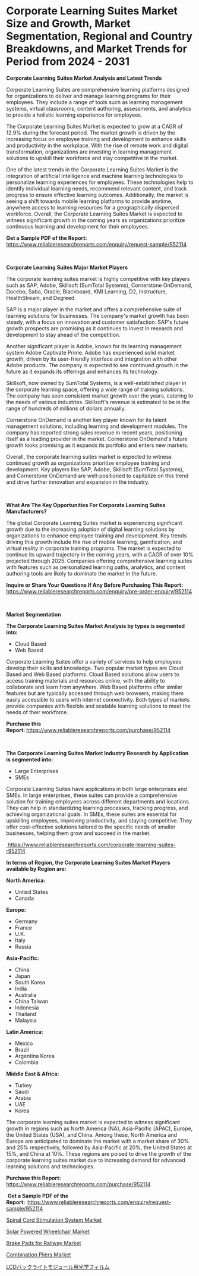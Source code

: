 <p><h1>Corporate Learning Suites Market Size and Growth, Market Segmentation, Regional and Country Breakdowns, and Market Trends for Period from 2024 -  2031</h1></p><p><strong>Corporate Learning Suites Market Analysis and Latest Trends</strong></p>
<p><p>Corporate Learning Suites are comprehensive learning platforms designed for organizations to deliver and manage learning programs for their employees. They include a range of tools such as learning management systems, virtual classrooms, content authoring, assessments, and analytics to provide a holistic learning experience for employees.</p><p>The Corporate Learning Suites Market is expected to grow at a CAGR of 12.9% during the forecast period. The market growth is driven by the increasing focus on employee training and development to enhance skills and productivity in the workplace. With the rise of remote work and digital transformation, organizations are investing in learning management solutions to upskill their workforce and stay competitive in the market.</p><p>One of the latest trends in the Corporate Learning Suites Market is the integration of artificial intelligence and machine learning technologies to personalize learning experiences for employees. These technologies help to identify individual learning needs, recommend relevant content, and track progress to ensure effective learning outcomes. Additionally, the market is seeing a shift towards mobile learning platforms to provide anytime, anywhere access to learning resources for a geographically dispersed workforce. Overall, the Corporate Learning Suites Market is expected to witness significant growth in the coming years as organizations prioritize continuous learning and development for their employees.</p></p>
<p><strong>Get a Sample PDF of the Report:&nbsp;</strong> <a href="https://www.reliableresearchreports.com/enquiry/request-sample/952114">https://www.reliableresearchreports.com/enquiry/request-sample/952114</a></p>
<p>&nbsp;</p>
<p><strong>Corporate Learning Suites Major Market Players</strong></p>
<p><p>The corporate learning suites market is highly competitive with key players such as SAP, Adobe, Skillsoft (SumTotal Systems), Cornerstone OnDemand, Docebo, Saba, Oracle, Blackboard, KMI Learning, D2, Instructure, HealthStream, and Degreed. </p><p>SAP is a major player in the market and offers a comprehensive suite of learning solutions for businesses. The company's market growth has been steady, with a focus on innovation and customer satisfaction. SAP's future growth prospects are promising as it continues to invest in research and development to stay ahead of the competition.</p><p>Another significant player is Adobe, known for its learning management system Adobe Captivate Prime. Adobe has experienced solid market growth, driven by its user-friendly interface and integration with other Adobe products. The company is expected to see continued growth in the future as it expands its offerings and enhances its technology.</p><p>Skillsoft, now owned by SumTotal Systems, is a well-established player in the corporate learning space, offering a wide range of training solutions. The company has seen consistent market growth over the years, catering to the needs of various industries. Skillsoft's revenue is estimated to be in the range of hundreds of millions of dollars annually.</p><p>Cornerstone OnDemand is another key player known for its talent management solutions, including learning and development modules. The company has reported strong sales revenue in recent years, positioning itself as a leading provider in the market. Cornerstone OnDemand's future growth looks promising as it expands its portfolio and enters new markets.</p><p>Overall, the corporate learning suites market is expected to witness continued growth as organizations prioritize employee training and development. Key players like SAP, Adobe, Skillsoft (SumTotal Systems), and Cornerstone OnDemand are well-positioned to capitalize on this trend and drive further innovation and expansion in the industry.</p></p>
<p>&nbsp;</p>
<p><strong>What Are The Key Opportunities For Corporate Learning Suites Manufacturers?</strong></p>
<p><p>The global Corporate Learning Suites market is experiencing significant growth due to the increasing adoption of digital learning solutions by organizations to enhance employee training and development. Key trends driving this growth include the rise of mobile learning, gamification, and virtual reality in corporate training programs. The market is expected to continue its upward trajectory in the coming years, with a CAGR of over 10% projected through 2025. Companies offering comprehensive learning suites with features such as personalized learning paths, analytics, and content authoring tools are likely to dominate the market in the future.</p></p>
<p><strong>Inquire or Share Your Questions If Any Before Purchasing This Report:</strong> <a href="https://www.reliableresearchreports.com/enquiry/pre-order-enquiry/952114">https://www.reliableresearchreports.com/enquiry/pre-order-enquiry/952114</a></p>
<p>&nbsp;</p>
<p><strong>Market Segmentation</strong></p>
<p><strong>The Corporate Learning Suites Market Analysis by types is segmented into:</strong></p>
<p><ul><li>Cloud Based</li><li>Web Based</li></ul></p>
<p><p>Corporate Learning Suites offer a variety of services to help employees develop their skills and knowledge. Two popular market types are Cloud Based and Web Based platforms. Cloud Based solutions allow users to access training materials and resources online, with the ability to collaborate and learn from anywhere. Web Based platforms offer similar features but are typically accessed through web browsers, making them easily accessible to users with internet connectivity. Both types of markets provide companies with flexible and scalable learning solutions to meet the needs of their workforce.</p></p>
<p><strong>Purchase this Report:&nbsp;</strong><a href="https://www.reliableresearchreports.com/purchase/952114">https://www.reliableresearchreports.com/purchase/952114</a></p>
<p>&nbsp;</p>
<p><strong>The Corporate Learning Suites Market Industry Research by Application is segmented into:</strong></p>
<p><ul><li>Large Enterprises</li><li>SMEs</li></ul></p>
<p><p>Corporate Learning Suites have applications in both large enterprises and SMEs. In large enterprises, these suites can provide a comprehensive solution for training employees across different departments and locations. They can help in standardizing learning processes, tracking progress, and achieving organizational goals. In SMEs, these suites are essential for upskilling employees, improving productivity, and staying competitive. They offer cost-effective solutions tailored to the specific needs of smaller businesses, helping them grow and succeed in the market.</p></p>
<p><a href="https://www.reliableresearchreports.com/corporate-learning-suites-r952114">&nbsp;https://www.reliableresearchreports.com/corporate-learning-suites-r952114</a></p>
<p><strong>In terms of Region, the Corporate Learning Suites Market Players available by Region are:</strong></p>
<p>
    <p> <strong> North America: </strong>
        <ul>
            <li>United States</li>
            <li>Canada</li>
        </ul>
        </p> 
    <p> <strong> Europe: </strong>
        <ul>
            <li>Germany</li>
            <li>France</li>
            <li>U.K.</li>
            <li>Italy</li>
            <li>Russia</li>
        </ul>
        </p> 
    <p> <strong> Asia-Pacific: </strong>
        <ul>
            <li>China</li>
            <li>Japan</li>
            <li>South Korea</li>
            <li>India</li>
            <li>Australia</li>
            <li>China Taiwan</li>
            <li>Indonesia</li>
            <li>Thailand</li>
            <li>Malaysia</li>
        </ul>
        </p> 
    <p> <strong> Latin America: </strong>
        <ul>
            <li>Mexico</li>
            <li>Brazil</li>
            <li>Argentina Korea</li>
            <li>Colombia</li>
        </ul>
        </p> 
    <p> <strong> Middle East & Africa: </strong>
        <ul>
            <li>Turkey</li>
            <li>Saudi</li>
            <li>Arabia</li>
            <li>UAE</li>
            <li>Korea</li>
        </ul>
    </p>
    </p>
<p><p>The corporate learning suites market is expected to witness significant growth in regions such as North America (NA), Asia-Pacific (APAC), Europe, the United States (USA), and China. Among these, North America and Europe are anticipated to dominate the market with a market share of 30% and 25% respectively, followed by Asia-Pacific at 20%, the United States at 15%, and China at 10%. These regions are poised to drive the growth of the corporate learning suites market due to increasing demand for advanced learning solutions and technologies.</p></p>
<p><strong>Purchase this Report: </strong><a href="https://www.reliableresearchreports.com/purchase/952114">https://www.reliableresearchreports.com/purchase/952114</a></p>
<p>&nbsp;<strong>Get a Sample PDF of the Report:&nbsp;&nbsp;</strong><a href="https://www.reliableresearchreports.com/enquiry/request-sample/952114">https://www.reliableresearchreports.com/enquiry/request-sample/952114</a></p>
<p><strong></strong></p>
<p><p><a href="https://github.com/lbird53714/Market-Research-Report-List-5/blob/main/spinal-cord-stimulation-system-market.md">Spinal Cord Stimulation System Market</a></p><p><a href="https://github.com/Krdamani25/Market-Research-Report-List-1/blob/main/solar-powered-wheelchair-market.md">Solar Powered Wheelchair Market</a></p><p><a href="https://www.linkedin.com/pulse/global-brake-pads-railway-market-size-expected-experience-ptg2e?trackingId=tPldGcsSyi2coWPLuLakBA%3D%3D">Brake Pads for Railway Market</a></p><p><a href="https://www.linkedin.com/pulse/future-trends-global-combination-pliers-market-insights-hfdqe">Combination Pliers Market</a></p><p><a href="https://github.com/LuzHills1972/Market-Research-Report-List-1/blob/main/2753889172929.md">LCDバックライトモジュール用光学フィルム</a></p></p>